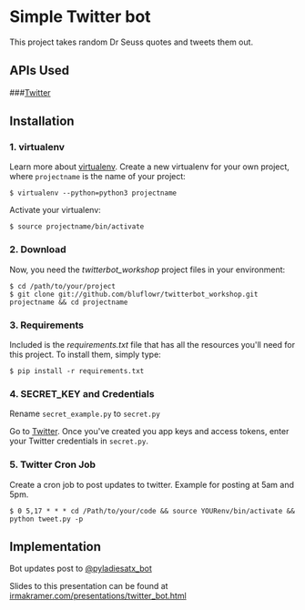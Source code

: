 
# Simple Twitter bot

This project takes random Dr Seuss quotes and tweets them out.

## APIs Used

###[Twitter](https://dev.twitter.com/)  

## Installation

### 1. virtualenv

Learn more about [virtualenv](http://www.virtualenv.org/). Create a new virtualenv for your own project, where `projectname` is the name of your project:

`$ virtualenv --python=python3 projectname`

Activate your virtualenv:

`$ source projectname/bin/activate`

### 2. Download
Now, you need the *twitterbot_workshop* project files in your environment:

    $ cd /path/to/your/project
    $ git clone git://github.com/bluflowr/twitterbot_workshop.git projectname && cd projectname

### 3. Requirements
Included is the *requirements.txt* file that has all the resources you'll need for this project. To install them, simply type:

`$ pip install -r requirements.txt`  

### 4. SECRET_KEY and Credentials
Rename `secret_example.py` to `secret.py`

Go to [Twitter](https://apps.twitter.com/). Once you've created you app keys and access tokens, enter your Twitter credentials in `secret.py`.


### 5. Twitter Cron Job

Create a cron job to post updates to twitter. Example for posting at 5am and 5pm.

	$ 0 5,17 * * * cd /Path/to/your/code && source YOURenv/bin/activate && python tweet.py -p

## Implementation
Bot updates post to [@pyladiesatx_bot](https://twitter.com/pyladiesatx_bot)

Slides to this presentation can be found at [irmakramer.com/presentations/twitter_bot.html](http://irmakramer.com/presentations/twitter_bot.html)

